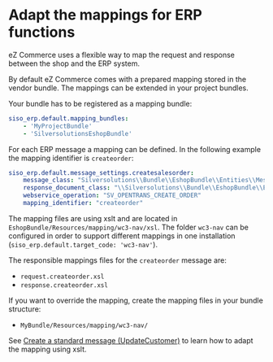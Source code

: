# Adapt the mappings for ERP functions

eZ Commerce uses a flexible way to map the request and response between the shop and the ERP system.

By default eZ Commerce comes with a prepared mapping stored in the vendor bundle.
The mappings can be extended in your project bundles.

Your bundle has to be registered as a mapping bundle:

``` yaml
siso_erp.default.mapping_bundles:
    - 'MyProjectBundle'
    - 'SilversolutionsEshopBundle'
```

For each ERP message a mapping can be defined. In the following example the mapping identifier is `createorder`:

``` yaml
siso_erp.default.message_settings.createsalesorder:
    message_class: "Silversolutions\\Bundle\\EshopBundle\\Entities\\Messages\\CreateSalesOrderMessage"
    response_document_class: "\\Silversolutions\\Bundle\\EshopBundle\\Entities\\Messages\\Document\\OrderResponse"
    webservice_operation: "SV_OPENTRANS_CREATE_ORDER"
    mapping_identifier: "createorder"
```

The mapping files are using xslt and are located in `EshopBundle/Resources/mapping/wc3-nav/xsl`.
The folder `wc3-nav` can be configured in order to support different mappings in one installation (`siso_erp.default.target_code: 'wc3-nav'`).

The responsible mappings files for the `createorder` message are:

- `request.createorder.xsl`
- `response.createorder.xsl`

If you want to override the mapping, create the mapping files in your bundle structure:

- `MyBundle/Resources/mapping/wc3-nav/`

See [Create a standard message (UpdateCustomer)](../../guides/creating_a_new_erp_message/create_standard_message.md) to learn how to adapt the mapping using xslt.
